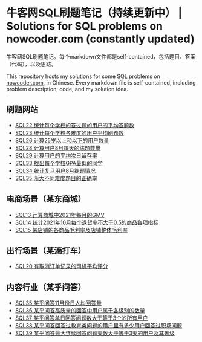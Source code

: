 # 牛客网SQL刷题笔记（持续更新中） | Solutions for SQL problems on nowcoder.com (constantly updated)

牛客网SQL刷题笔记。每个markdown文件都是self-contained，包括题目、答案（代码），以及思路。

This repository hosts my solutions for some SQL problems on [nowcoder.com](https://www.nowcoder.com/), in Chinese. Every markdown file is self-contained, including problem description, code, and my solution idea.

## 刷题网站

- [SQL22 统计每个学校的答过题的用户的平均答题数](/SQL22-统计每个学校的答过题的用户的平均答题数.md)
- [SQL23 统计每个学校各难度的用户平均刷题数](/SQL23-统计每个学校各难度的用户平均刷题数.md)
- [SQL26 计算25岁以上和以下的用户数量](/SQL26-计算25岁以上和以下的用户数量.md)
- [SQL28 计算用户8月每天的练题数量](/SQL28-计算用户8月每天的练题数量.md)
- [SQL29 计算用户的平均次日留存率](/SQL29-计算用户的平均次日留存率.md)
- [SQL33 找出每个学校GPA最低的同学](/SQL33-找出每个学校GPA最低的同学.md)
- [SQL34 统计复旦用户8月练题情况](/SQL34-统计复旦用户8月练题情况.md)
- [SQL35 浙大不同难度题目的正确率](/SQL35-浙大不同难度题目的正确率.md)

## 电商场景（某东商城）

- [SQL13 计算商城中2021年每月的GMV](/SQL13-计算商城中2021年每月的GMV.md)
- [SQL14 统计2021年10月每个退货率不大于0.5的商品各项指标](/SQL14-统计2021年10月每个退货率不大于0.5的商品各项指标.md)
- [SQL15 某店铺的各商品毛利率及店铺整体毛利率](/SQL15-某店铺的各商品毛利率及店铺整体毛利率.md)

## 出行场景（某滴打车）

- [SQL20 有取消订单记录的司机平均评分](/SQL20-有取消订单记录的司机平均评分.md)

## 内容行业（某乎问答）

- [SQL35 某乎问答11月份日人均回答量](/SQL35-某乎问答11月份日人均回答量.md)
- [SQL36 某乎问答高质量的回答中用户属于各级别的数量](/SQL36-某乎问答高质量的回答中用户属于各级别的数量.md)
- [SQL37 某乎问答单日回答问题数大于等于3个的所有用户](/SQL37-某乎问答单日回答问题数大于等于3个的所有用户.md)
- [SQL38 某乎问答回答过教育类问题的用户里有多少用户回答过职场问题](/SQL38-某乎问答回答过教育类问题的用户里有多少用户回答过职场问题.md)
- [SQL39 某乎问答最大连续回答问题天数大于等于3天的用户及其等级](/SQL39-某乎问答最大连续回答问题天数大于等于3天的用户及其等级.md)